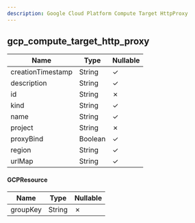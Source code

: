 ```yaml
---
description: Google Cloud Platform Compute Target HttpProxy
---
```

gcp_compute_target_http_proxy
-----------------------------

| **Name**          | **Type** | **Nullable** |
| ----------------- | -------- | ------------ |
| creationTimestamp | String   | &check;      |
| description       | String   | &check;      |
| id                | String   | &cross;      |
| kind              | String   | &check;      |
| name              | String   | &check;      |
| project           | String   | &cross;      |
| proxyBind         | Boolean  | &check;      |
| region            | String   | &check;      |
| urlMap            | String   | &check;      |

#### GCPResource
| **Name** | **Type** | **Nullable** |
| -------- | -------- | ------------ |
| groupKey | String   | &cross;      |
